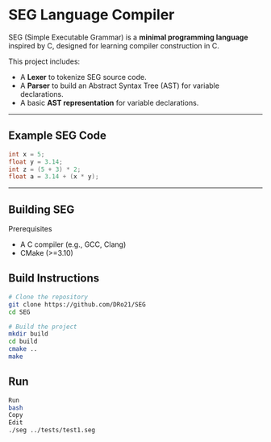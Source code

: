 # SEG Language Compiler

SEG (Simple Executable Grammar) is a **minimal programming language** inspired by C, designed for learning compiler construction in C.

This project includes:
- A **Lexer** to tokenize SEG source code.
- A **Parser** to build an Abstract Syntax Tree (AST) for variable declarations.
- A basic **AST representation** for variable declarations.

---

## Example SEG Code

```c
int x = 5;
float y = 3.14;
int z = (5 + 3) * 2;
float a = 3.14 + (x * y);
```

---

## Building SEG

Prerequisites
- A C compiler (e.g., GCC, Clang)
- CMake (>=3.10)

## Build Instructions

```bash
# Clone the repository
git clone https://github.com/DRo21/SEG
cd SEG

# Build the project
mkdir build
cd build
cmake ..
make
```
## Run

```bash
Run
bash
Copy
Edit
./seg ../tests/test1.seg